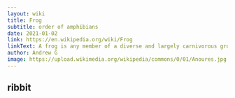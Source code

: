 ```yaml
---
layout: wiki
title: Frog
subtitle: order of amphibians
date: 2021-01-02
link: https://en.wikipedia.org/wiki/Frog
linkText: A frog is any member of a diverse and largely carnivorous group of short-bodied, tailless amphibians composing the order Anura (literally without tail in Ancient Greek). The oldest fossil "proto-frog" appeared in the early Triassic of Madagascar, but molecular clock dating suggests their origins may extend further back to the Permian, 265 million years ago. Frogs are widely distributed, ranging fr
author: Andrew G
image: https://upload.wikimedia.org/wikipedia/commons/0/01/Anoures.jpg
---
```

ribbit
---